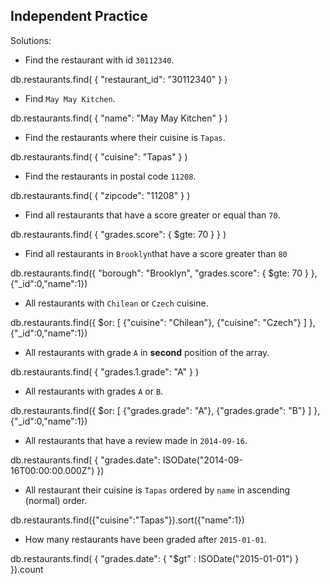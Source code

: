## Independent Practice

Solutions:

- Find the restaurant with id `30112340`.

db.restaurants.find( { "restaurant_id": "30112340" } )



- Find `May May Kitchen`.

db.restaurants.find( { "name": "May May Kitchen" } )



- Find the restaurants where their cuisine is `Tapas`.

db.restaurants.find( { "cuisine": "Tapas" } )



- Find the restaurants in postal code `11208`.

db.restaurants.find( { "zipcode": "11208" } )



- Find all restaurants that have a score greater or equal than `70`.

db.restaurants.find( { "grades.score": { $gte: 70 } } )



- Find all restaurants in `Brooklyn`that have a score greater than `80`

db.restaurants.find({ "borough": "Brooklyn", "grades.score": { $gte: 70 } }, {"_id":0,"name":1})



- All restaurants with `Chilean` or `Czech` cuisine.

db.restaurants.find({ $or: [ {"cuisine": "Chilean"}, {"cuisine": "Czech"} ] }, {"_id":0,"name":1})



- All restaurants with grade `A` in **second** position of the array.

db.restaurants.find( { "grades.1.grade": "A" } )



- All restaurants with grades `A` or `B`.

db.restaurants.find({ $or: [ {"grades.grade": "A"}, {"grades.grade": "B"} ] }, {"_id":0,"name":1})



- All restaurants that have a review made in `2014-09-16`.

db.restaurants.find( { "grades.date": ISODate("2014-09-16T00:00:00.000Z") })



- All restaurant their cuisine is `Tapas` ordered by `name` in ascending (normal) order.

db.restaurants.find({"cuisine":"Tapas"}).sort({"name":1})



- How many restaurants have been graded after `2015-01-01`.

db.restaurants.find( { "grades.date": { "$gt" : ISODate("2015-01-01") } }).count

